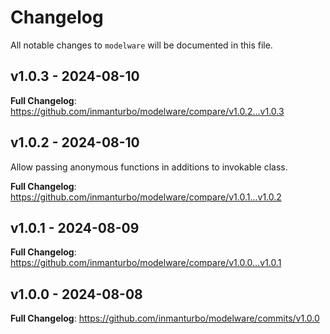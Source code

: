 # Changelog

All notable changes to `modelware` will be documented in this file.

## v1.0.3 - 2024-08-10

**Full Changelog**: https://github.com/inmanturbo/modelware/compare/v1.0.2...v1.0.3

## v1.0.2 - 2024-08-10

Allow passing anonymous functions in additions to invokable class.

**Full Changelog**: https://github.com/inmanturbo/modelware/compare/v1.0.1...v1.0.2

## v1.0.1 - 2024-08-09

**Full Changelog**: https://github.com/inmanturbo/modelware/compare/v1.0.0...v1.0.1

## v1.0.0 - 2024-08-08

**Full Changelog**: https://github.com/inmanturbo/modelware/commits/v1.0.0
